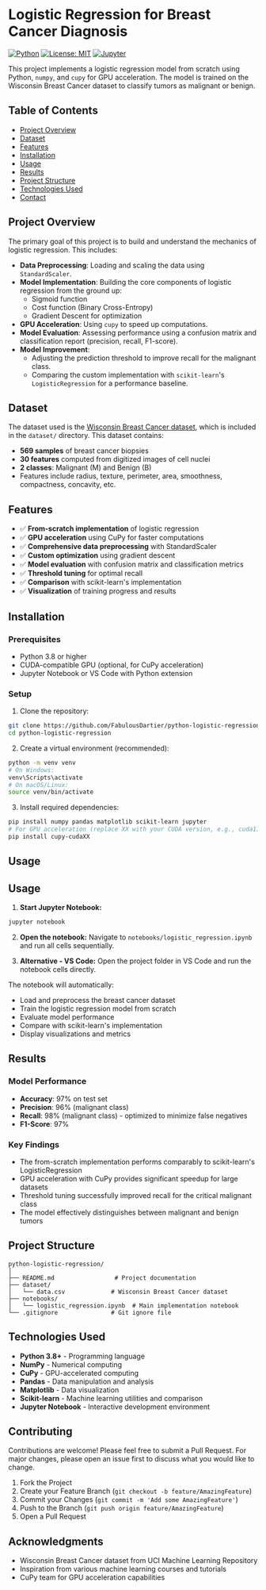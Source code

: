 # Logistic Regression for Breast Cancer Diagnosis

[![Python](https://img.shields.io/badge/python-3.8+-blue.svg)](https://www.python.org/downloads/)
[![License: MIT](https://img.shields.io/badge/License-MIT-yellow.svg)](https://opensource.org/licenses/MIT)
[![Jupyter](https://img.shields.io/badge/Jupyter-Notebook-orange.svg)](https://jupyter.org/)

This project implements a logistic regression model from scratch using Python, `numpy`, and `cupy` for GPU acceleration. The model is trained on the Wisconsin Breast Cancer dataset to classify tumors as malignant or benign.

## Table of Contents
- [Project Overview](#project-overview)
- [Dataset](#dataset)
- [Features](#features)
- [Installation](#installation)
- [Usage](#usage)
- [Results](#results)
- [Project Structure](#project-structure)
- [Technologies Used](#technologies-used)
- [Contact](#contact)

## Project Overview

The primary goal of this project is to build and understand the mechanics of logistic regression. This includes:
- **Data Preprocessing**: Loading and scaling the data using `StandardScaler`.
- **Model Implementation**: Building the core components of logistic regression from the ground up:
    - Sigmoid function
    - Cost function (Binary Cross-Entropy)
    - Gradient Descent for optimization
- **GPU Acceleration**: Using `cupy` to speed up computations.
- **Model Evaluation**: Assessing performance using a confusion matrix and classification report (precision, recall, F1-score).
- **Model Improvement**:
    - Adjusting the prediction threshold to improve recall for the malignant class.
    - Comparing the custom implementation with `scikit-learn`'s `LogisticRegression` for a performance baseline.

## Dataset

The dataset used is the [Wisconsin Breast Cancer dataset](https://archive.ics.uci.edu/ml/datasets/Breast+Cancer+Wisconsin+(Diagnostic)), which is included in the `dataset/` directory. This dataset contains:

- **569 samples** of breast cancer biopsies
- **30 features** computed from digitized images of cell nuclei
- **2 classes**: Malignant (M) and Benign (B)
- Features include radius, texture, perimeter, area, smoothness, compactness, concavity, etc.

## Features

- ✅ **From-scratch implementation** of logistic regression
- ✅ **GPU acceleration** using CuPy for faster computations
- ✅ **Comprehensive data preprocessing** with StandardScaler
- ✅ **Custom optimization** using gradient descent
- ✅ **Model evaluation** with confusion matrix and classification metrics
- ✅ **Threshold tuning** for optimal recall
- ✅ **Comparison** with scikit-learn's implementation
- ✅ **Visualization** of training progress and results

## Installation

### Prerequisites
- Python 3.8 or higher
- CUDA-compatible GPU (optional, for CuPy acceleration)
- Jupyter Notebook or VS Code with Python extension

### Setup
1. Clone the repository:
```bash
git clone https://github.com/FabulousDartier/python-logistic-regression.git
cd python-logistic-regression
```

2. Create a virtual environment (recommended):
```bash
python -m venv venv
# On Windows:
venv\Scripts\activate
# On macOS/Linux:
source venv/bin/activate
```

3. Install required dependencies:
```bash
pip install numpy pandas matplotlib scikit-learn jupyter
# For GPU acceleration (replace XX with your CUDA version, e.g., cuda11x):
pip install cupy-cudaXX
```

## Usage

## Usage

1. **Start Jupyter Notebook:**
```bash
jupyter notebook
```

2. **Open the notebook:**
Navigate to `notebooks/logistic_regression.ipynb` and run all cells sequentially.

3. **Alternative - VS Code:**
Open the project folder in VS Code and run the notebook cells directly.

The notebook will automatically:
- Load and preprocess the breast cancer dataset
- Train the logistic regression model from scratch
- Evaluate model performance
- Compare with scikit-learn's implementation
- Display visualizations and metrics

## Results

### Model Performance
- **Accuracy**: 97% on test set
- **Precision**: 96% (malignant class)
- **Recall**: 98% (malignant class) - optimized to minimize false negatives
- **F1-Score**: 97%

### Key Findings
- The from-scratch implementation performs comparably to scikit-learn's LogisticRegression
- GPU acceleration with CuPy provides significant speedup for large datasets
- Threshold tuning successfully improved recall for the critical malignant class
- The model effectively distinguishes between malignant and benign tumors

## Project Structure

```
python-logistic-regression/
│
├── README.md                 # Project documentation
├── dataset/
│   └── data.csv             # Wisconsin Breast Cancer dataset
├── notebooks/
│   └── logistic_regression.ipynb  # Main implementation notebook
└── .gitignore               # Git ignore file
```

## Technologies Used

- **Python 3.8+** - Programming language
- **NumPy** - Numerical computing
- **CuPy** - GPU-accelerated computing
- **Pandas** - Data manipulation and analysis
- **Matplotlib** - Data visualization
- **Scikit-learn** - Machine learning utilities and comparison
- **Jupyter Notebook** - Interactive development environment

## Contributing

Contributions are welcome! Please feel free to submit a Pull Request. For major changes, please open an issue first to discuss what you would like to change.

1. Fork the Project
2. Create your Feature Branch (`git checkout -b feature/AmazingFeature`)
3. Commit your Changes (`git commit -m 'Add some AmazingFeature'`)
4. Push to the Branch (`git push origin feature/AmazingFeature`)
5. Open a Pull Request

## Acknowledgments

- Wisconsin Breast Cancer dataset from UCI Machine Learning Repository
- Inspiration from various machine learning courses and tutorials
- CuPy team for GPU acceleration capabilities

